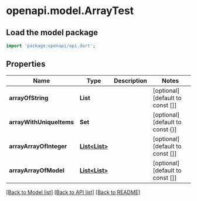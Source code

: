 # openapi.model.ArrayTest

## Load the model package
```dart
import 'package:openapi/api.dart';
```

## Properties
Name | Type | Description | Notes
------------ | ------------- | ------------- | -------------
**arrayOfString** | **List<String>** |  | [optional] [default to const []]
**arrayWithUniqueItems** | **Set<String>** |  | [optional] [default to const {}]
**arrayArrayOfInteger** | [**List<List<int>>**](List.md) |  | [optional] [default to const []]
**arrayArrayOfModel** | [**List<List<ReadOnlyFirst>>**](List.md) |  | [optional] [default to const []]

[[Back to Model list]](../README.md#documentation-for-models) [[Back to API list]](../README.md#documentation-for-api-endpoints) [[Back to README]](../README.md)


